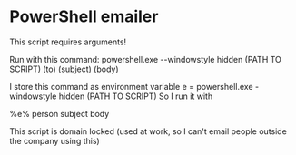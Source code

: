 # PowerShell emailer
This script requires arguments!

Run with this command:
powershell.exe --windowstyle hidden (PATH TO SCRIPT) (to) (subject) (body)


I store this command as environment variable
e = powershell.exe -windowstyle hidden (PATH TO SCRIPT)
So I run it with

%e% person subject body

This script is domain locked (used at work, so I can't email people outside the company using this)